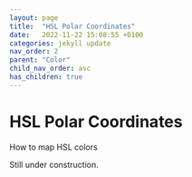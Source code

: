 ```yaml
---
layout: page
title:  "HSL Polar Coordinates"
date:   2022-11-22 15:08:55 +0100
categories: jekyll update
nav_order: 2
parent: "Color"
child_nav_order: asc
has_children: true
---
```

# HSL Polar Coordinates
How to map HSL colors

<script type="text/javascript" src="https://rawgit.com/patriciogonzalezvivo/glslCanvas/master/dist/GlslCanvas.js"></script>

<div style="text-align:center" >
<canvas class="glslCanvas" data-fragment-url="rgb2hsl_polarCoordinates.frag" width="500" height="500"></canvas>
</div>

Still under construction.


<link type="text/css" rel="stylesheet" href="https://rawgit.com/patriciogonzalezvivo/glslEditor/gh-pages/build/glslEditor.css">
<script type="application/javascript" src="https://rawgit.com/patriciogonzalezvivo/glslEditor/gh-pages/build/glslEditor.js"></script>

<body>
    <div id="glsl_editor"></div>
</body>
<script type="text/javascript">
    const glslEditor = new GlslEditor('#glsl_editor', { 
        canvas_size: 500,
        canvas_draggable: true,
        theme: 'monokai',
        multipleBuffers: true,
        watchHash: true,
        fileDrops: true,
        menu: true
    });
</script>